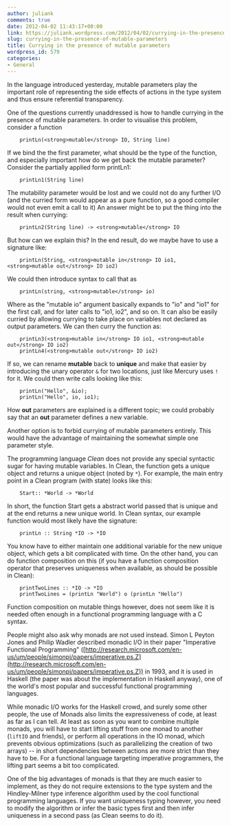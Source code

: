 ```yaml
---
author: juliank
comments: true
date: 2012-04-02 11:43:17+00:00
link: https://juliank.wordpress.com/2012/04/02/currying-in-the-presence-of-mutable-parameters/
slug: currying-in-the-presence-of-mutable-parameters
title: Currying in the presence of mutable parameters
wordpress_id: 579
categories:
- General
---
```


In the language introduced yesterday, mutable parameters play the important role of representing the side effects of actions in the type system and thus ensure referential transparency.

One of the questions currently unaddressed is how to handle currying in the presence of mutable parameters. In order to visualise this problem, consider a function


    
    
        printLn(<strong>mutable</strong> IO, String line)
    



If we bind the the first parameter, what should be the type of the function, and especially important how do we get back the mutable parameter? Consider the partially applied form printLn1:


    
    
        printLn1(String line)
    



The mutability parameter would be lost and we could not do any further I/O (and the curried form would appear as a pure function, so a good compiler would not even emit a call to it) An answer might be to put the thing into the result when currying:


    
    
        printLn2(String line) -> <strong>mutable</strong> IO
    



But how can we explain this? In the end result, do we maybe have to use a signature like:


    
    
        printLn(String, <strong>mutable in</strong> IO io1, <strong>mutable out</strong> IO io2)
    



We could then introduce syntax to call that as


    
    
        printLn(string, <strong>mutable</strong> io)
    





Where as the "mutable io" argument basically expands to "io" and "io1" for the first call, and for later calls to "io1, io2", and so on. It can also be easily curried by allowing currying to take place on variables not declared as output parameters. We can then curry the function as:




    
    
        printLn3(<strong>mutable in</strong> IO io1, <strong>mutable out</strong> IO io2)
        printLn4(<strong>mutable out</strong> IO io2)
    



If so, we can rename **mutable** back to **unique** and make that easier by introducing the unary operator `&` for two locations, just like Mercury uses `!` for it. We could then write calls looking like this:


    
    
        printLn("Hello", &io);
        printLn("Hello", io, io1);
    



How **out** parameters are explained is a different topic; we could probably say that an **out** parameter defines a new variable. 

Another option is to forbid currying of mutable parameters entirely. This would have the advantage of maintaining the somewhat simple one parameter style.

The programming language _Clean_ does not provide any special syntactic sugar for having mutable variables. In Clean, the function gets a unique object and returns a unique object (noted by `*`). For example, the main entry point in a Clean program (with state) looks like this:


    
    
        Start:: *World -> *World
    



In short, the function Start gets a abstract world passed that is unique and at the end returns a new unique world. In Clean syntax, our example function would most likely have the signature:


    
    
        printLn :: String *IO -> *IO
    



You know have to either maintain one additional variable for the new unique object, which gets a bit complicated with time. On the other hand, you can do function composition on this (if you have a function composition operator that preserves uniqueness when available, as should be possible in Clean):


    
    
        printTwoLines :: *IO -> *IO 
        printTwoLines = (printLn "World") o (printLn "Hello")
    



Function composition on mutable things however, does not seem like it is needed often enough in a functional programming language with a C syntax.

People might also ask why monads are not used instead. Simon L Peyton Jones and Philip Wadler described monadic I/O in their paper "Imperative Functional Programming" ([http://research.microsoft.com/en-us/um/people/simonpj/papers/imperative.ps.Z](http://research.microsoft.com/en-us/um/people/simonpj/papers/imperative.ps.Z)) in 1993, and it is used in Haskell (the paper was about the implementation in Haskell anyway), one of the world's most popular and successful functional programming languages.

While monadic I/O works for the Haskell crowd, and surely some other people, the use of Monads also limits the expressiveness of code, at least as far as I can tell. At least as soon as you want to combine multiple monads, you will have to start lifting stuff from one monad to another (`liftIO` and friends), or perform all operations in the IO monad, which prevents obvious optimizations (such as parallelizing the creation of two arrays) -- in short dependencies between actions are more strict than they have to be. For a functional language targeting imperative programmers, the lifting part seems a bit too complicated.

One of the big advantages of monads is that they are much easier to implement, as they do not require extensions to the type system and the Hindley-Milner type inference algorithm used by the cool functional programming languages. If you want uniqueness typing however, you need to modify the algorithm or infer the basic types first and then infer uniqueness in a second pass (as Clean seems to do it).
